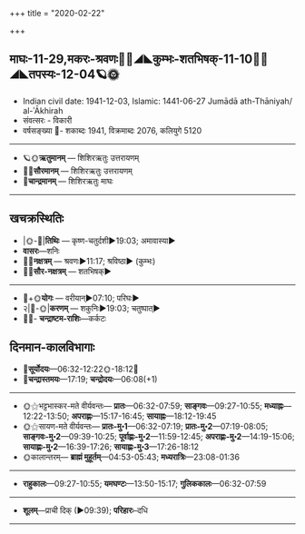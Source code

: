 +++
title = "2020-02-22"

+++
## माघः-11-29,मकरः-श्रवणः🌛🌌◢◣कुम्भः-शतभिषक्-11-10🌌🌞◢◣तपस्यः-12-04🪐🌞
- Indian civil date: 1941-12-03, Islamic: 1441-06-27 Jumādā ath-Thāniyah/ al-ʾĀkhirah
- संवत्सरः - विकारी
- वर्षसङ्ख्या 🌛- शकाब्दः 1941, विक्रमाब्दः 2076, कलियुगे 5120
___________________
- 🪐🌞**ऋतुमानम्** — शिशिरऋतुः उत्तरायणम्
- 🌌🌞**सौरमानम्** — शिशिरऋतुः उत्तरायणम्
- 🌛**चान्द्रमानम्** — शिशिरऋतुः माघः
___________________


## खचक्रस्थितिः
- |🌞-🌛|**तिथिः** — कृष्ण-चतुर्दशी►19:03; अमावास्या►  
- **वासरः**—शनिः  
- 🌌🌛**नक्षत्रम्** — श्रवणः►11:17; श्रविष्ठा► (कुम्भः)  
- 🌌🌞**सौर-नक्षत्रम्** — शतभिषक्►  
___________________
- 🌛+🌞**योगः** — वरीयान्►07:10; परिघः►  
- २|🌛-🌞|**करणम्** — शकुनिः►19:03; चतुष्पात्►  
- 🌌🌛- **चन्द्राष्टम-राशिः**—कर्कटः  


## दिनमान-कालविभागाः
- 🌅**सूर्योदयः**—06:32-12:22🌞️-18:12🌇  
- 🌛**चन्द्रास्तमयः**—17:19; **चन्द्रोदयः**—06:08(+1)  
___________________
- 🌞⚝भट्टभास्कर-मते वीर्यवन्तः— **प्रातः**—06:32-07:59; **साङ्गवः**—09:27-10:55; **मध्याह्नः**—12:22-13:50; **अपराह्णः**—15:17-16:45; **सायाह्नः**—18:12-19:45  
- 🌞⚝सायण-मते वीर्यवन्तः— **प्रातः-मु॰1**—06:32-07:19; **प्रातः-मु॰2**—07:19-08:05; **साङ्गवः-मु॰2**—09:39-10:25; **पूर्वाह्णः-मु॰2**—11:59-12:45; **अपराह्णः-मु॰2**—14:19-15:06; **सायाह्णः-मु॰2**—16:39-17:26; **सायाह्णः-मु॰3**—17:26-18:12  
- 🌞कालान्तरम्— **ब्राह्मं मुहूर्तम्**—04:53-05:43; **मध्यरात्रिः**—23:08-01:36  
___________________
- **राहुकालः**—09:27-10:55; **यमघण्टः**—13:50-15:17; **गुलिककालः**—06:32-07:59  
___________________
- **शूलम्**—प्राची दिक् (►09:39); **परिहारः**–दधि  
___________________

